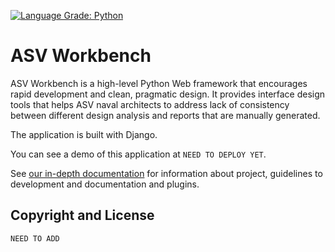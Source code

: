 [![Language Grade: Python]()](3)

# ASV Workbench 	

ASV Workbench is a high-level Python Web framework that encourages rapid development and clean, pragmatic design. It provides interface design tools that helps ASV naval architects to address lack of consistency between different design analysis and reports that are manually generated.

The application is built with Django.

You can see a demo of this application at `NEED TO DEPLOY YET`.

See [our in-depth documentation](/workbench/workbench/docs/src/index.md) for information about
project, guidelines to development and documentation and plugins.

## Copyright and License

`NEED TO ADD`
